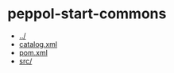 # peppol-start-commons 

* [../](..)
* [catalog.xml](catalog.xml)
* [pom.xml](pom.xml)
* [src/](src)
